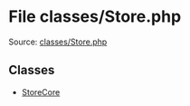 File classes/Store.php
=========

Source: [classes/Store.php](https://github.com/PrestaShop/PrestaShop/blob/1.5.3.1/classes/Store.php)


Classes
-------

* [StoreCore](class.StoreCore.md)

